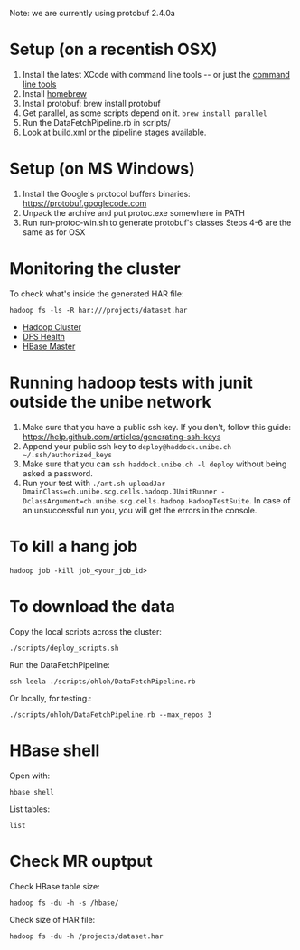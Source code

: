 Note: we are currently using protobuf 2.4.0a

# Setup (on a recentish OSX) #

 1. Install the latest XCode with command line tools -- or just the [command line tools](https://medium.com/kr-projects/6e54e8c50dc8)
 2. Install [homebrew](http://mxcl.github.io/homebrew/)
 3. Install protobuf: brew install protobuf
 4. Get parallel, as some scripts depend on it. `brew install parallel`
 5. Run the DataFetchPipeline.rb in scripts/
 6. Look at build.xml or the pipeline stages available.

# Setup (on MS Windows) #

 1. Install the Google's protocol buffers binaries: https://protobuf.googlecode.com
 2. Unpack the archive and put protoc.exe somewhere in PATH
 3. Run run-protoc-win.sh to generate protobuf's classes
 Steps 4-6 are the same as for OSX

# Monitoring the cluster #
To check what's inside the generated HAR file:

	hadoop fs -ls -R har:///projects/dataset.har

- [Hadoop Cluster](http://haddock:8088)
- [DFS Health](http://haddock:50070)
- [HBase Master](http://leela:60010)

# Running hadoop tests with junit outside the unibe network #

 1. Make sure that you have a public ssh key. If you don't, follow this guide: https://help.github.com/articles/generating-ssh-keys
 2. Append your public ssh key to `deploy@haddock.unibe.ch ~/.ssh/authorized_keys`
 3. Make sure that you can `ssh haddock.unibe.ch -l deploy` without being asked a password.
 4. Run your test with `./ant.sh uploadJar -DmainClass=ch.unibe.scg.cells.hadoop.JUnitRunner -DclassArgument=ch.unibe.scg.cells.hadoop.HadoopTestSuite`.
    In case of an unsuccessful run you, you will get the errors in the console.

# To kill a hang job #
	hadoop job -kill job_<your_job_id>

# To download the data #

Copy the local scripts across the cluster:

	./scripts/deploy_scripts.sh

Run the DataFetchPipeline:

	ssh leela ./scripts/ohloh/DataFetchPipeline.rb

Or locally, for testing.:

	./scripts/ohloh/DataFetchPipeline.rb --max_repos 3


# HBase shell #

Open with:

	hbase shell

List tables:

	list


# Check MR ouptput #

Check HBase table size:

	hadoop fs -du -h -s /hbase/

Check size of HAR file:

	hadoop fs -du -h /projects/dataset.har